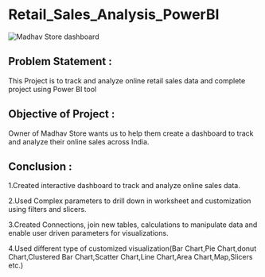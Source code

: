 # Retail_Sales_Analysis_PowerBI
![Madhav Store dashboard](https://github.com/SnehalWalake29/Retail_Sales_Analysis_PowerBI/assets/154491359/d4d90e5e-154d-4b31-811b-dd939b553427)

## Problem Statement :
This Project is to track and analyze online retail sales data and complete project using Power BI tool 

## Objective of Project :
Owner of Madhav Store wants us to help them create a dashboard to track and analyze their online sales across India.

## Conclusion : 
1.Created interactive dashboard to track and analyze online sales data.

2.Used Complex parameters to drill down in worksheet and customization using filters and slicers.

3.Created Connections, join new tables, calculations to manipulate data and enable user driven parameters for visualizations.

4.Used different type of customized visualization(Bar Chart,Pie Chart,donut Chart,Clustered Bar Chart,Scatter Chart,Line Chart,Area Chart,Map,Slicers etc.)

